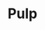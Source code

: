 ---
title: "Pulp"
summary: "British indie rock/Britpop band founded in 1978 in Sheffield. Sole constant member is who formed the band while at school, and led the band through a series of stylistic changes and numerous band members until finding success and a stable lineup by the early 90s. They split in 2002, and reformed in 2011 for a series of reunion concerts before going on hiatus again in 2013. It was announced in 2022 that Pulp was to reunite and play some shows in 2023, as confirmed by Jarvis Cocker at a Q&A for his memoir, \"Good Pop, Bad Pop\", which was initially teased via a cryptic Instagram video posted by Cocker featuring the lyrics, \"What exactly do you do for an encore?\", that featured on the song \"This Is Hardcore\" from the album of the same name. Lineup History: Early Years: **1978**: Jarvis Cocker **, Peter Dalton **, Ian Dalton ** **1979**:Jarvis Cocker **, Peter Dalton **, David 'Fungus' Lockwood **, Mark Swift ** **Jan 1980 - Jul 1980**: Jarvis Cocker **, Peter Dalton **, Philip 'Pip' Thompson **, Mark Swift ** **Jul 1980 - March 1981**: Jarvis Cocker **, Peter Dalton **, Jamie Pinchbeck **, Jimmy Sellars ** **March 1981 - Jan 1982**: Jarvis Cocker **, Peter Dalton **, Jamie Pinchbeck **, Wayne Furniss ** **Feb 1982 - Aug 1982**: Jarvis Cocker **, Peter Dalton **, David Hinkler ** Jamie Pinchbeck **, Wayne Furniss ** It : **Mid 1982**: Jarvis Cocker **, Wayne Furniss **, David Hinkler **, Simon Hinkler **, Peter Boam ** **October 1982 - early 1983**: Jarvis Cocker **, David Hinkler **, Peter Boam **, Tim Allcard **, Michael Paramore ** Everybody's Problem : **1983**: Jarvis Cocker **, Tim Allcard **, Saskia Cocker **, Magnus Doyle ** Freaks & Associated Singles : **1984 - November 1986**: Jarvis Cocker **, Russell Senior **, Candida Doyle **, Pete Mansell **, Magnus Doyle ** **December 1986**: Jarvis Cocker **, Russell Senior **, Captain Sleep **, Steven Havenhand **, Nick Banks ** **1987**: Jarvis Cocker **, Russell Senior **, Candida Doyle **, Steven Havenhand **, Nick Banks ** **Jan 1988 - Aug 1988**: Jarvis Cocker **, Russell Senior **, Candida Doyle **, Antony Genn **, Nick Banks ** Separations, His N' Hers : **Late 1988 - Mid 1995**: Jarvis Cocker **, Russell Senior **, Candida Doyle **, Steve Mackey **, Nick Banks ** Different Class : **Mid-1995 - 1997**: Jarvis Cocker **, Russell Senior **, Mark Webber **, Candida Doyle **, Steve Mackey **, Nick Banks ** This Is Hardcore, We Love Life : **1997 - 2002**: Jarvis Cocker **, Mark Webber **, Candida Doyle **, Steve Mackey **, Nick Banks ** Reunion: **2011**: Jarvis Cocker **, Russell Senior **, Mark Webber **, Candida Doyle **, Steve Mackey **, Nick Banks ** **2012 -2013**: Jarvis Cocker **, Mark Webber **, Candida Doyle **, Steve Mackey **, Nick Banks **"
slug: "pulp"
image: "pulp.jpg"
apple_music_artist_url: "https://music.apple.com/gb/artist/pulp/312518"
wikipedia_url: "https://en.wikipedia.org/wiki/Pulp_(band)"
---